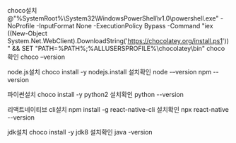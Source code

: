 choco설치
@"%SystemRoot%\System32\WindowsPowerShell\v1.0\powershell.exe" -NoProfile -InputFormat None -ExecutionPolicy Bypass -Command "iex ((New-Object System.Net.WebClient).DownloadString('https://chocolatey.org/install.ps1'))" && SET "PATH=%PATH%;%ALLUSERSPROFILE%\chocolatey\bin"
choco확인
choco –version

node.js설치
choco install -y nodejs.install
설치확인
node -–version
npm --version

파이썬설치
choco install -y python2
설치확인
python --version

리액트네이티브 cli설치
npm install -g react-native-cli
설치확인
npx react-native --version

jdk설치
choco install -y jdk8
설치확인
java -version
